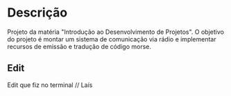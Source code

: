 # Descrição
Projeto da matéria "Introdução ao Desenvolvimento de Projetos".
O objetivo do projeto é montar um sistema de comunicação via rádio e implementar recursos de emissão e tradução de código morse.

## Edit
Edit que fiz no terminal // Laís


